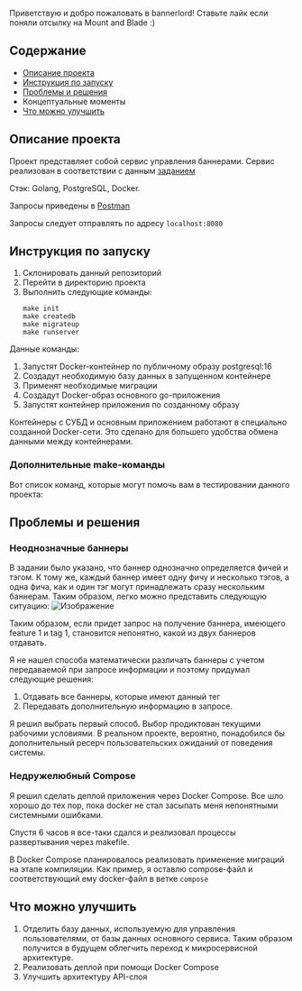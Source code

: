 Приветствую и добро пожаловать в bannerlord! 
Ставьте лайк если поняли отсылку на Mount and Blade :)

## Содержание
- [Описание проекта](#описание-проекта-) 
- [Инструкция по запуску](#инструкция-по-запуску)
- [Проблемы и решения](#проблемы-и-решения-) 
- Концептуальные моменты 
- [Что можно улучшить](#что-можно-улучшить)


## Описание проекта 
Проект представляет собой сервис управления баннерами. 
Сервис реализован в соответствии с данным [заданием](https://github.com/avito-tech/backend-trainee-assignment-2024) 

Стэк: Golang, PostgreSQL, Docker.

Запросы приведены в [Postman](https://api.postman.com/collections/30546569-ff21b2a3-28c0-4b4a-8548-68c9adb6bd03?access_key=PMAT-01HVF3BFGSB1AN9QQXAQJGGW3E)

Запросы следует отправлять по адресу ```localhost:8080```
## Инструкция по запуску
1. Склонировать данный репозиторий
2. Перейти в директорию проекта
3. Выполнить следующие команды:
    ```
   make init
   make createdb
   make migrateup
   make runserver
   ```
Данные команды:
1. Запустят Docker-контейнер по публичному образу postgresql:16
2. Создадут необходимую базу данных в запущенном контейнере
3. Применят необходимые миграции
4. Создадут Docker-образ основного go-приложения
5. Запустят контейнер приложения по созданному образу

Контейнеры с СУБД и основным приложением работают в специально созданной Docker-сети.
Это сделано для большего удобства обмена данными между контейнерами. 

### Дополнительные make-команды
Вот список команд, которые могут помочь вам в тестировании данного проекта: 

## Проблемы и решения 
### Неоднозначные баннеры 
В задании было указано, что баннер однозначно определяется 
фичей и тэгом. К тому же, каждый баннер имеет одну фичу и несколько тэгов, а одна фича, как и один тэг 
могут принадлежать сразу нескольким баннерам. 
Таким образом, легко можно представить следующую ситуацию:
![Изображение](docs/img/banners.png)

Таким образом, если придет запрос на получение баннера, 
имеющего feature 1 и tag 1, становится непонятно, какой из двух баннеров отдавать. 

Я не нашел способа математически различать баннеры с учетом передаваемой при запросе информации и поэтому 
придумал следующие решения: 
1. Отдавать все баннеры, которые имеют данный тег
2. Передавать дополнительную информацию в запросе. 

Я решил выбрать первый способ. Выбор продиктован текущими рабочими условиями. 
В реальном проекте, вероятно, понадобился бы дополнительный ресерч пользовательских ожиданий 
от поведения системы. 

### Недружелюбный Compose 
Я решил сделать деплой приложения через Docker Compose. 
Все шло хорошо до тех пор, пока docker не стал засыпать меня непонятными системными ошибками. 

Спустя 6 часов я все-таки сдался и реализовал процессы развертывания через makefile. 

В Docker Compose планировалось реализовать применение миграций на этапе компиляции. Как пример, я оставлю compose-файл
и соответствующий ему docker-файл в ветке ```compose```

## Что можно улучшить
1. Отделить базу данных, используемую для управления пользователями, от базы данных
основного сервиса. Таким образом получится в будущем облегчить переход к 
микросервисной архитектуре. 
2. Реализовать деплой при помощи Docker Compose 
3. Улучшить архитектуру API-слоя